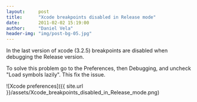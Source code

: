 ```yaml
---
layout:     post
title:      "Xcode breakpoints disabled in Release mode"
date:       2011-02-02 15:19:00
author:     "Daniel Vela"
header-img: "img/post-bg-05.jpg"
---
```


In the last version of xcode (3.2.5) breakpoints are disabled when debugging the Release version.

To solve this problem go to the Preferences, then Debugging, and uncheck "Load symbols lazily". This fix the issue.  

![Xcode preferences]({{ site.url }}/assets/Xcode_breakpoints_disabled_in_Release_mode.png)